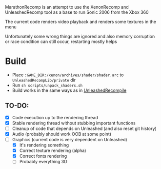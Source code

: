 MarathonRecomp is an attempt to use the XenonRecomp and UnleashedRecomp tool as a base to run Sonic 2006 from the Xbox 360

The current code renders video playback and renders some textures in the menu

Unfortunately some wrong things are ignored and also memory corruption or race condition can still occur, restarting mostly helps

# Build
- Place `:GAME_DIR:/xenon/archives/shader/shader.arc` to `UnleashedRecompLib/private` dir
- Run `sh scripts/unpack_shaders.sh`
- Build works in the same ways as in [UnleashedRecompile](https://github.com/hedge-dev/UnleashedRecomp)

## TO-DO:
- [x] Code execution up to the rendering thread
- [x] Stable rendering thread without stubbing important functions
- [ ] Cleanup of code that depends on Unleashed (and also reset git history)
- [x] Audio (probably should work OOB at some point)
- [ ] Graphics (current code is very dependent on Unleashed)
    - [x] It's rendering something
    - [x] Correct texture rendering (alpha)
    - [x] Correct fonts rendering
    - [ ] Probably everything 3D